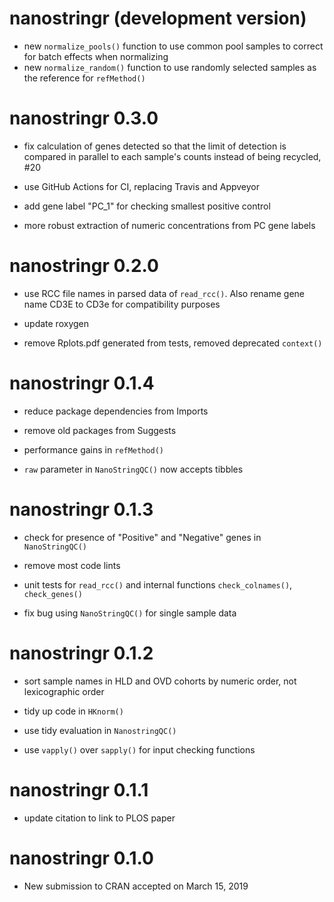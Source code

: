 # nanostringr (development version)

* new `normalize_pools()` function to use common pool samples to correct for batch effects
when normalizing
* new `normalize_random()` function to use randomly selected samples as the reference for `refMethod()`

# nanostringr 0.3.0

* fix calculation of genes detected so that the limit of detection is compared in parallel to each sample's counts instead of being recycled, #20

* use GitHub Actions for CI, replacing Travis and Appveyor

* add gene label "PC_1" for checking smallest positive control

* more robust extraction of numeric concentrations from PC gene labels

# nanostringr 0.2.0

* use RCC file names in parsed data of `read_rcc()`. Also rename gene name CD3E to CD3e for compatibility purposes

* update roxygen

* remove Rplots.pdf generated from tests, removed deprecated `context()`

# nanostringr 0.1.4

* reduce package dependencies from Imports

* remove old packages from Suggests

* performance gains in `refMethod()`

* `raw` parameter in `NanoStringQC()` now accepts tibbles

# nanostringr 0.1.3

* check for presence of "Positive" and "Negative" genes in `NanoStringQC()`

* remove most code lints

* unit tests for `read_rcc()` and internal functions `check_colnames()`, `check_genes()`

* fix bug using `NanoStringQC()` for single sample data

# nanostringr 0.1.2

* sort sample names in HLD and OVD cohorts by numeric order, not lexicographic order

* tidy up code in `HKnorm()`

* use tidy evaluation in `NanostringQC()`

* use `vapply()` over `sapply()` for input checking functions

# nanostringr 0.1.1

* update citation to link to PLOS paper

# nanostringr 0.1.0

* New submission to CRAN accepted on March 15, 2019

